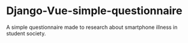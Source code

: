 # Django-Vue-simple-questionnaire
A simple questionnaire made to research about smartphone illness in student society.
